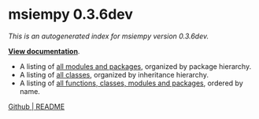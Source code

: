 # msiempy 0.3.6dev

<!-- The mkdocs index to should show msiempy version in the header -->

*This is an autogenerated index for msiempy version 0.3.6dev.* 

**[View documentation](msiempy.html)**. 

- A listing of [all modules and packages](moduleIndex.html), organized by package hierarchy.
- A listing of [all classes](classIndex.html), organized by inheritance hierarchy.
- A listing of [all functions, classes, modules and packages](nameIndex.html), ordered by name.

[Github | README](https://github.com/mfesiem/msiempy) 
